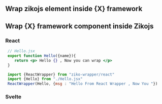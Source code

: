 ## Wrap zikojs element inside {X} framework 

## Wrap {X} framework component inside Zikojs 

### React 
```jsx
 // Hello.jsx
 export function Hello({name}){
    return <p> Hello {} , Now you can wrap </p>
 }
```
```js 
 import {ReactWrapper} from "ziko-wrapper/react"
 import {Hello} from "./Hello.jsx" 
 ReactWrapper(Hello, {msg : "Hello From React Wrapper , Now You "})
```
### Svelte 
